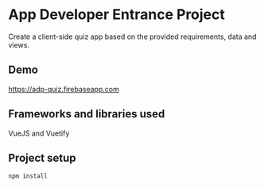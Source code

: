 # App Developer Entrance Project

Create a client-side quiz app based on the provided requirements, data and views.

## Demo
https://adp-quiz.firebaseapp.com

## Frameworks and libraries used

VueJS and Vuetify

## Project setup
```
npm install
```
